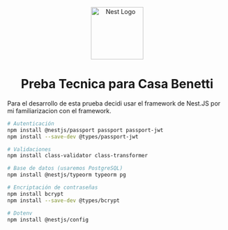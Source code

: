 <p align="center">
  <a href="http://nestjs.com/" target="blank"><img src="https://nestjs.com/img/logo-small.svg" width="120" alt="Nest Logo" /></a>
</p>

<h1 align="center">Preba Tecnica para Casa Benetti</h1>

Para el desarrollo de esta prueba decidi usar el framework de Nest.JS por mi familiarizacion con el framework.

```bash
# Autenticación
npm install @nestjs/passport passport passport-jwt
npm install --save-dev @types/passport-jwt

# Validaciones
npm install class-validator class-transformer

# Base de datos (usaremos PostgreSQL)
npm install @nestjs/typeorm typeorm pg

# Encriptación de contraseñas
npm install bcrypt
npm install --save-dev @types/bcrypt

# Dotenv
npm install @nestjs/config
```
